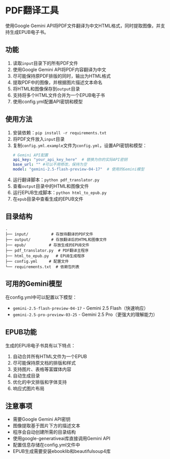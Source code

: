 # PDF翻译工具

使用Google Gemini API将PDF文件翻译为中文HTML格式，同时提取图像，并支持生成EPUB电子书。

## 功能

1. 读取`input`目录下的所有PDF文件
2. 使用Google Gemini API将PDF内容翻译为中文
3. 尽可能保持原PDF排版的同时，输出为HTML格式
4. 提取PDF中的图像，并根据图片描述文本命名
5. 将HTML和图像保存到`output`目录
6. 支持将多个HTML文件合并为一个EPUB电子书
7. 使用config.yml配置API密钥和模型

## 使用方法

1. 安装依赖：`pip install -r requirements.txt`
2. 将PDF文件放入`input`目录
3. 复制`config.yml.example`文件为`config.yml`，设置API密钥和模型：
   ```yaml
   # Gemini API配置
   api_key: "your_api_key_here"  # 替换为你的实际API密钥
   base_url: "" #可以不用修改，保持为空
   model: "gemini-2.5-flash-preview-04-17"  # 使用的Gemini模型
   ```
4. 运行翻译脚本：`python pdf_translator.py`
5. 查看`output`目录中的HTML和图像文件
6. 运行EPUB生成脚本：`python html_to_epub.py`
7. 在`epub`目录中查看生成的EPUB文件

## 目录结构

```
.
├── input/          # 存放待翻译的PDF文件
├── output/         # 存放翻译后的HTML和图像文件
├── epub/          # 存放生成的EPUB文件
├── pdf_translator.py  # PDF翻译主程序
├── html_to_epub.py   # EPUB生成程序
├── config.yml     # 配置文件
└── requirements.txt  # 依赖包列表
```

## 可用的Gemini模型

在config.yml中可以配置以下模型：

- `gemini-2.5-flash-preview-04-17` - Gemini 2.5 Flash（快速响应）
- `gemini-2.5-pro-preview-03-25` - Gemini 2.5 Pro（更强大的理解能力）

## EPUB功能

生成的EPUB电子书具有以下特点：

1. 自动合并所有HTML文件为一个EPUB
2. 尽可能保持原文档的排版和样式
3. 支持图片、表格等富媒体内容
4. 自动生成目录
5. 优化的中文排版和字体支持
6. 响应式图片布局

## 注意事项

- 需要Google Gemini API密钥
- 图像提取基于图片下方的描述文本
- 程序会自动创建所需的目录结构
- 使用google-generativeai库直接调用Gemini API
- 配置信息存储在config.yml文件中
- EPUB生成需要安装ebooklib和beautifulsoup4库 